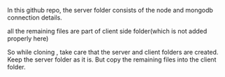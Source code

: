 In this github repo,
the server folder consists of the node and mongodb connection details.

all the remaining files are part of client side folder(which is not added properly here)

So while cloning , take care that the server and client folders are created. Keep the server folder as it is. But copy the remaining files into the client folder.
